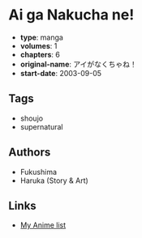 # Ai ga Nakucha ne!

-   **type**: manga
-   **volumes**: 1
-   **chapters**: 6
-   **original-name**: アイがなくちゃね！
-   **start-date**: 2003-09-05

## Tags

-   shoujo
-   supernatural

## Authors

-   Fukushima
-   Haruka (Story & Art)

## Links

-   [My Anime list](https://myanimelist.net/manga/13903/Ai_ga_Nakucha_ne)
